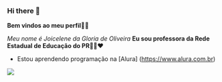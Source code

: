 ### Hi there 👋
**Bem vindos ao meu perfil**🌻💮

_Meu nome é Joicelene da Gloria de Oliveira_ **Eu sou professora da Rede Estadual de Educação do PR**👩‍🏫❤️
- Estou aprendendo programação na [Alura] (https://www.alura.com.br)

![](https://media.tenor.com/UyHqH4Z5ji4AAAAM/bear-hello.gif)
